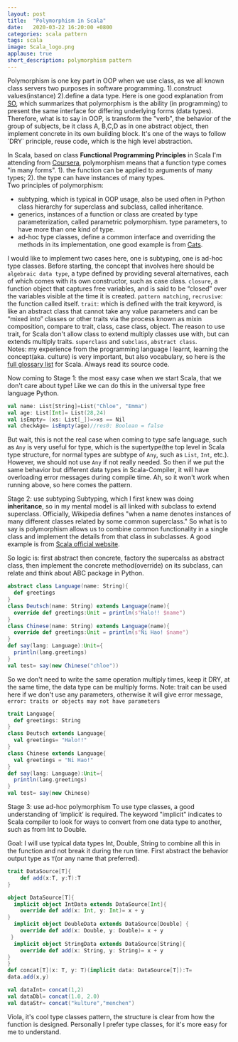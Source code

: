 ```yaml
---
layout: post
title:  "Polymorphism in Scala"
date:   2020-03-22 16:20:00 +0800
categories: scala pattern
tags: scala
image: Scala_logo.png
applause: true
short_description: polymorphism pattern  
--- 
```


<div markdown="1" id="text">
Polymorphism is one key part in OOP when we use class, as we all known class servers two purposes in software programming. 1).construct values(instance) 2).define a data type. Here is one good explanation from <a href="https://stackoverflow.com/questions/1031273/what-is-polymorphism-what-is-it-for-and-how-is-it-used">SO</a>, which summarizes that polymorphism is the ability (in programming) to present the same interface for differing underlying forms (data types). Therefore, what is to say in OOP, is transform the "verb", the behavior of the group of subjects, be it class A, B,C,D as in one abstract object, then implement concrete in its own building block. 
It's one of the ways to follow `DRY` principle, reuse code, which is the high level abstraction. <br/>

In Scala, based on class **Functional Programming Principles** in Scala I'm attending from <a href="https://www.coursera.org/learn/progfun1/home/welcome">Coursera</a>, polymorphism means that a function type comes "in many forms". 1). the function can be applied to arguments of many types; 2). the type can have instances of many types. <br>
Two principles of polymorphism:
- subtyping, which is typical in OOP usage, also be used often in Python class hierarchy for superclass and subclass, called inheritance. 
- generics, instances of a function or class are created by type parameterization, called parametric polymorphism. type parameters, to have more than one kind of type. 
- ad-hoc type classes, define a common interface and overriding the methods in its implementation, one good example is from <a href="https://typelevel.org/cats/typeclasses.html">Cats</a>.

I would like to implement two cases here, one is subtyping, one is ad-hoc type classes. Before starting, the concept that involves here should be `algebraic data type`, a type defined by providing several alternatives, each of which comes with its own constructor, such as case class. `closure`, a function object that captures free variables, and is said to be “closed” over the variables visible at the time it is created. `pattern matching`, `recrusive`: the function called itself. `trait`: which is defined with the trait keyword, is like an abstract class that cannot take any value parameters and can be “mixed into” classes or other traits via the process known as mixin composition, compare to trait, class, case class, object. The reason to use trait, for Scala don't allow class to extend multiply classes use with, but can extends multiply traits. `superclass` and `subclass`, `abstract class`. <br/>
Notes: my experience from the programming language I learnt, learning the concept(aka. culture) is very important, but also vocabulary, so here is the <a href="https://docs.scala-lang.org/glossary/">full glossary list</a> for Scala. Always read its source code. 

Now coming to Stage 1: the most easy case when we start Scala, that we don't care about type! Like we can do this in the universal type free language Python. 

```Scala
val name: List[String]=List("Chloe", "Emma")
val age: List[Int]= List(28,24)
val isEmpty= (xs: List[_])=>xs == Nil 
val checkAge= isEmpty(age)//res0: Boolean = false
```
But wait, this is not the real case when coming to type safe language, such as `Any` is very useful for type, which is the supertype(the top level in Scala type structure, for normal types are subtype of `Any`, such as `List`, `Int`, etc.). However, we should not use `Any` if not really needed. So then if we put the same behavior but different data types in Scala-Compiler, it will have overloading error messages during compile time. Ah, so it won't work when running above, so here comes the pattern. 

Stage 2: use subtyping 
Subtyping, which I first knew was doing **inheritance**, so in my mental model is all linked with subclass to extend superclass. Officially, Wikipedia defines "when a name denotes instances of many different classes related by some common superclass." So what is to say is polymorphism allows us to combine common functionality in a single class and implement the details from that class in subclasses. A good example is from <a href="https://howtoscala.wordpress.com/2016/10/25/polymorphism-in-scala/">Scala official website</a>. 

So logic is: first abstract then concrete, factory the supercalss as abstract class, then implement the concrete method(override) on its subclass, can relate and think about ABC package in Python. 

```Scala
abstract class Language(name: String){
  def greetings
}
class Deutsch(name: String) extends Language(name){
  override def greetings:Unit = println(s"Halo!! $name")
}
class Chinese(name: String) extends Language(name){
  override def greetings:Unit = println(s"Ni Hao! $name")
}
def say(lang: Language):Unit={
  println(lang.greetings)
}
val test= say(new Chinese("chloe"))
```

So we don't need to write the same operation multiply times, keep it DRY, at the same time, the data type can be multiply forms. Note: trait can be used here if we don't use any parameters, otherwise it will give error message, `error: traits or objects may not have parameters`
```Scala
trait Language{
  def greetings: String
}
class Deutsch extends Language{
  val greetings= "Halo!!"
}
class Chinese extends Language{
  val greetings = "Ni Hao!"
}
def say(lang: Language):Unit={
  println(lang.greetings)
}
val test= say(new Chinese)
```

Stage 3: use ad-hoc polymorphism 
To use type classes, a good understanding of ‘implicit’ is required. The keyword "implicit" indicates to Scala compiler to look for ways to convert from one data type to another, such as from Int to Double.

Goal: I will use typical data types Int, Double, String to combine all this in the function and not break it during the run time. First abstract the behavior output type as `T`(or any name that preferred).

```Scala
trait DataSource[T]{
    def add(x:T, y:T):T   
}

object DataSource[T]{
  implicit object IntData extends DataSource[Int]{
    override def add(x: Int, y: Int)= x + y 
}
  implicit object DoubleData extends DataSource[Double] {
    override def add(x: Double, y: Double)= x + y 
 }
  implicit object StringData extends DataSource[String]{
    override def add(x: String, y: String)= x + y 
}
}
def concat[T](x: T, y: T)(implicit data: DataSource[T]):T=
data.add(x,y) 

val dataInt= concat(1,2)
val dataDbl= concat(1.0, 2.0)
val dataStr= concat("kulture","menchen")
```
Viola, it's cool type classes pattern, the structure is clear from how the function is designed. Personally I prefer type classes, for it's more easy for me to understand. 

